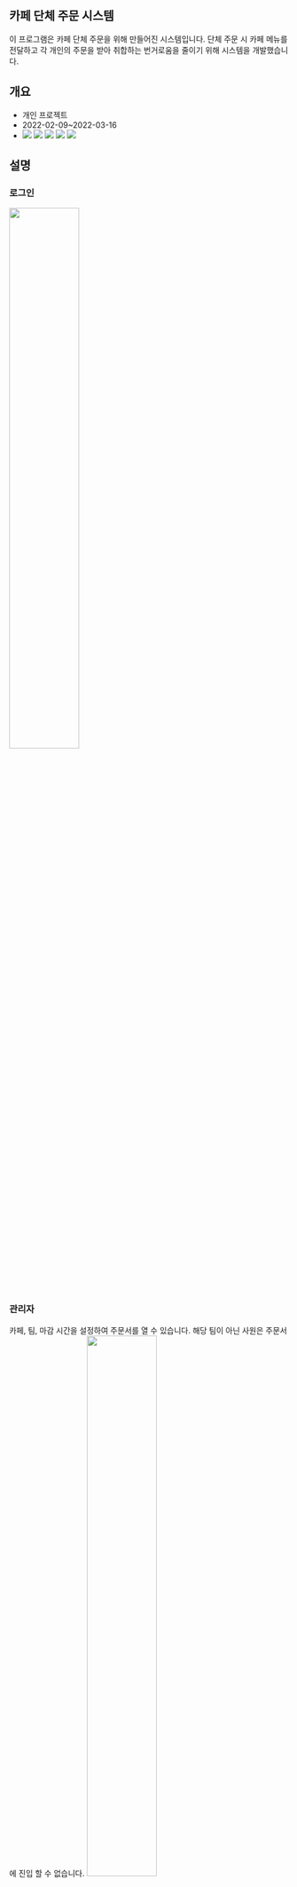 ## 카페 단체 주문 시스템

이 프로그램은 카페 단체 주문을 위해 만들어진 시스템입니다.
단체 주문 시 카페 메뉴를 전달하고 각 개인의 주문을 받아 취합하는 번거로움을 줄이기 위해 시스템을 개발했습니다.

## 개요
- 개인 프로젝트
- 2022-02-09~2022-03-16
- <img src="https://img.shields.io/badge/PHP-777BB4?style=for-the-badge&logo=PHP&logoColor=white"> <img src="https://img.shields.io/badge/codeigniter-EF4223?style=for-the-badge&logo=codeigniter&logoColor=white"> <img src="https://img.shields.io/badge/jquery-0769AD?style=for-the-badge&logo=jquery&logoColor=white">  <img src="https://img.shields.io/badge/node.js-5FA04E?style=for-the-badge&logo=nodedotjs&logoColor=white"> <img src="https://img.shields.io/badge/soket.io-010101?style=for-the-badge&logo=socketdotio&logoColor=white"> 

## 설명
### 로그인
<img src="https://github.com/daye9005kim/cafe_ordering/assets/78843974/a31544fb-cbec-4a36-b298-6055c493da70" width="50%">

### 관리자
카페, 팀, 마감 시간을 설정하여 주문서를 열 수 있습니다. 해당 팀이 아닌 사원은 주문서에 진입 할 수 없습니다.
<img src="https://github.com/daye9005kim/cafe_ordering/assets/78843974/1c14856b-8f8a-492a-8165-85ac30cc93f5" width="50%">

### 주문서
<img src="https://github.com/daye9005kim/cafe_ordering/assets/78843974/5a79730a-5d98-4e17-b3db-d51d9b1fd89d" width="50%">

#### 실시간 주문 현황을 볼 수 있습니다.
<img src="https://github.com/daye9005kim/cafe_ordering/assets/78843974/004a27ed-e2f0-4627-af2e-6c3c0df341fb" width="50%">

#### 이전에 주문했던 히스토리를 제공합니다.
<img src="https://github.com/daye9005kim/cafe_ordering/assets/78843974/480be2bd-624a-43c5-9943-fe5d03d1cbd5" width="50%">

### 취합된 메뉴 목록을 출력합니다.
<img src="https://github.com/daye9005kim/cafe_ordering/assets/78843974/c78e166b-562b-489a-9471-0bd2b2b139f3" width="50%">

